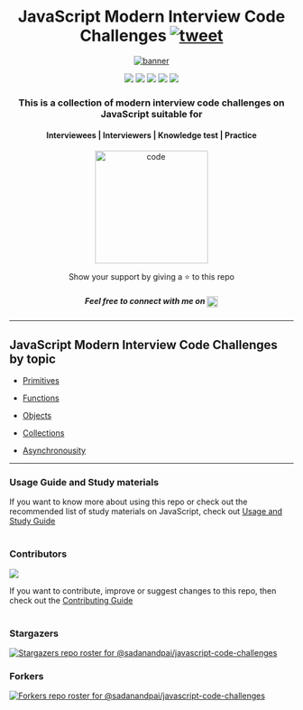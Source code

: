 <h1 align="center">
    JavaScript Modern Interview Code Challenges
	<a href="https://twitter.com/intent/tweet?text=A%20collection%20of%20modern%20interview%20code%20challenges%20on%20JavaScript&url=https://github.com/sadanandpai/javascript-code-challenges&hashtags=javascript,interview,HTML5,CSS,reactjs,angularjs,jobseekers,js" target="_blank"><img src="https://img.shields.io/twitter/url/http/shields.io.svg?style=social" alt="tweet" /></a>

</h1>
<div align="center">
    <a href="#javascript-modern-interview-code-challenges-by-topic"><img src="assets/banner.jpg" alt="banner" /></a>
</div>

<div align="center">
    <p>
	    <a name="stars"><img src="https://img.shields.io/github/stars/sadanandpai/javascript-code-challenges?style=for-the-badge"></a>
	    <a name="forks"><img src="https://img.shields.io/github/forks/sadanandpai/javascript-code-challenges?logoColor=green&style=for-the-badge"></a>
	    <a name="contributions"><img src="https://img.shields.io/github/contributors/sadanandpai/javascript-code-challenges?logoColor=green&style=for-the-badge"></a>
	    <a name="madeWith"><img src="https://img.shields.io/badge/Made%20with-Markdown-1f425f.svg?style=for-the-badge"></a>
	    <a name="license"><img src="https://img.shields.io/github/license/sadanandpai/javascript-code-challenges?style=for-the-badge"></a>
    </p>
</div>

<div align="center">
    <h3>This is a collection of modern interview code challenges on JavaScript suitable for</h3>
    <h4>Interviewees | Interviewers | Knowledge test | Practice</h4>
    <a href="#javascript-modern-interview-code-challenges-by-topic"><img src="assets/code.png" alt="code" width="200"/></a>
	<br/>
	<p>Show your support by giving a ⭐ to this repo</p>
	<h5>Feel free to connect with me on <a href="https://linkedin.com/in/sadanandpai" target="blank"><img align="center" src="https://cdn.jsdelivr.net/npm/simple-icons@3.0.1/icons/linkedin.svg" alt="sadanandpai" height="20" width="20" /></a></h5>
</div>

---

## JavaScript Modern Interview Code Challenges by topic

- [Primitives](https://github.com/sadanandpai/javascript-code-challenges/blob/main/challenges/primitives.md#home)

- [Functions](https://github.com/sadanandpai/javascript-code-challenges/blob/main/challenges/functions.md#home)

- [Objects](https://github.com/sadanandpai/javascript-code-challenges/blob/main/challenges/objects.md#home)

- [Collections](https://github.com/sadanandpai/javascript-code-challenges/blob/main/challenges/collections.md#home)

- [Asynchronousity](https://github.com/sadanandpai/javascript-code-challenges/blob/main/challenges/async.md#home)

---

### Usage Guide and Study materials
If you want to know more about using this repo or check out the recommended list of study materials on JavaScript, check out [Usage and Study Guide](https://github.com/sadanandpai/javascript-code-challenges/blob/main/usageAndStudyGuide.md)
<br/><br/>

### Contributors
<a href="https://github.com/sadanandpai/javascript-code-challenges/graphs/contributors">
  <img src="https://contributors-img.web.app/image?repo=sadanandpai/javascript-code-challenges" />
</a>

If you want to contribute, improve or suggest changes to this repo, then check out the [Contributing Guide](https://github.com/sadanandpai/javascript-code-challenges/blob/main/contributing.md)
<br/><br/>

### Stargazers
[![Stargazers repo roster for @sadanandpai/javascript-code-challenges](https://reporoster.com/stars/sadanandpai/javascript-code-challenges)](https://github.com/sadanandpai/javascript-code-challenges/stargazers)

### Forkers
[![Forkers repo roster for @sadanandpai/javascript-code-challenges](https://reporoster.com/forks/sadanandpai/javascript-code-challenges)](https://github.com/sadanandpai/javascript-code-challenges/network/members)
